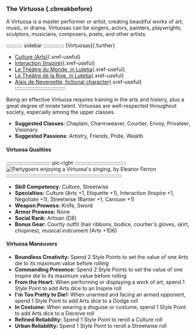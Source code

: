 ### The Virtuosa {.cbreakbefore}

A Virtuosa is a master performer or artist, creating beautiful works of
art, music, or drama. Virtuosas can be singers, actors, painters,
playwrights, sculptors, musicians, composers, poets, and other artists.

::::::::::: sidebar ::::::::::::::
[Virtuosas]{.further}

- [Culture (Arts)](#arts){.xref-useful}
- [Interaction (Inspire)](#inspire){.xref-useful}
- [Le Théâtre du Monde, in Lutetia](#le-théâtre-du-monde){.xref-useful}
- [Le Théâtre de la Rive, in Lutetia](#le-théâtre-de-la-rive){.xref-useful}
- [Alais de Neversette, fictional character](#the-amazing-adventures-of-alais-de-neversette){.xref-useful}
::::::::::::::::::::::::::::::::::

Being an effective Virtuosa requires training in the arts and history,
plus a great degree of innate talent. Virtuosas are well-respected
throughout society, especially among the upper classes.

- **Suggested Classes:** Chaplain, Charmweaver, Courtier, Envoy, Privateer, Visionary
- **Suggested Passions:** Artistry, Friends, Pride, Wealth

#### Virtuosa Qualities

:::::::::::::::::::::::::::::: pic-right :::::::::::::::::::::::::::::::::::
![Partygoers enjoying a Virtuosa's singing, by Eleanor Ferron](assets/Scenes/Medium/scarlet-party.jpg "Partygoers enjoying a Virtuosa's singing, by Eleanor Ferron")
::::::::::::::::::::::::::::::::::::::::::::::::::::::::::::::::::::::::::::::

- **Skill Competency:** Culture, Streetwise
- **Specialties:** Culture (Arts +1, Etiquette +1), Interaction (Inspire +1, Negotiate +1), Streetwise (Banter +1, Carouse +1)
- **Weapon Prowess:** Knife, Sword
- **Armor Prowess:** None
- **Social Rank:** Artisan (D8)
- **Bonus Gear:** Courtly outfit (hair ribbons, bodice, courtier's gloves, skirt, chopines), musical instrument (Arts +1D6)

#### Virtuosa Maneuvers
- **Boundless Creativity:** Spend 2 Style Points to set the value of one Arts die to its maximum value before rolling
- **Commanding Presence:** Spend 2 Style Points to set the value of one Inspire die to its maximum value before rolling
- **From the Heart:** When performing or displaying a work of art, spend 1 Style Point to add Arts dice to an Inspire roll
- **I'm Too Pretty to Die\!:** When unarmed and facing an armed opponent, spend 1 Style Point to add Arts dice to a Dodge roll
- **In Costume:** When wearing a disguise or costume, spend 1 Style Point to add Arts dice to a Deceive roll
- **Refined Reliability:** Spend 1 Style Point to reroll a Culture roll
- **Urban Reliability:** Spend 1 Style Point to reroll a Streetwise roll

